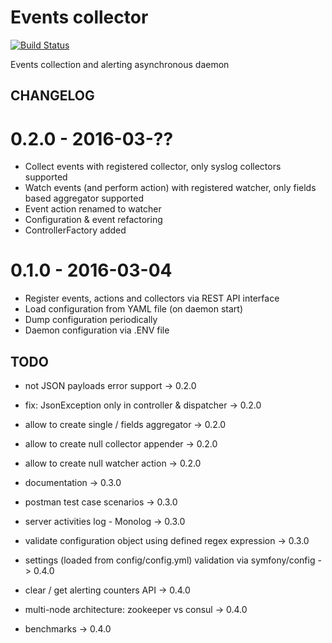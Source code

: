 # Events collector

[![Build Status](https://travis-ci.org/tswiackiewicz/events-collector.png?branch=feature/collector_configuration)](https://travis-ci.org/tswiackiewicz/events-collector)

Events collection and alerting asynchronous daemon

## CHANGELOG

# 0.2.0 - 2016-03-??

* Collect events with registered collector, only syslog collectors supported
* Watch events (and perform action) with registered watcher, only fields based aggregator supported
* Event action renamed to watcher
* Configuration & event refactoring
* ControllerFactory added

# 0.1.0 - 2016-03-04

* Register events, actions and collectors via REST API interface
* Load configuration from YAML file (on daemon start)
* Dump configuration periodically
* Daemon configuration via .ENV file

## TODO

* not JSON payloads error support -> 0.2.0
* fix: JsonException only in controller & dispatcher -> 0.2.0
* allow to create single / fields aggregator -> 0.2.0
* allow to create null collector appender -> 0.2.0
* allow to create null watcher action -> 0.2.0

* documentation -> 0.3.0
* postman test case scenarios -> 0.3.0
* server activities log - Monolog -> 0.3.0
* validate configuration object using defined regex expression -> 0.3.0

* settings (loaded from config/config.yml) validation via symfony/config -> 0.4.0
* clear / get alerting counters API -> 0.4.0
* multi-node architecture: zookeeper vs consul -> 0.4.0
* benchmarks -> 0.4.0
